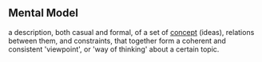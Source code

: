 ## Mental Model

a description, both casual and formal, of a set of <a href="https://essif-lab.github.io/framework/docs/terms/concept" hovertext="Concept: the ideas/thoughts behind a classification of Entities (what makes Entities in that class 'the same').">concept</a> (ideas), relations between them, and constraints, that together form a coherent and consistent 'viewpoint', or 'way of thinking' about a certain topic.

